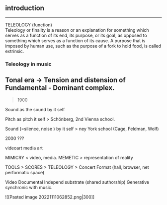 ## introduction 

---
TELEOLOGY  (function)  
Teleology or finality is a reason or an explanation for something which serves as a function of its end, its purpose, or its goal, as opposed to something which serves as a function of its cause. A purpose that is imposed by human use, such as the purpose of a fork to hold food, is called extrinsic.


### Teleology in music
 Tonal era ->   Tension and distension of Fundamental - Dominant complex. 
---

>1900 

Sound as the sound by it self

Pitch as pitch it self > Schönberg, 2nd Vienna school.

Sound (=silence, noise ) by it self > ney York school (Cage, Feldman, Wolf)


2000 ???

videoart
media art

MIMICRY < video, media. 
MEMETIC > representation of reality 


TOOLS > SCORES > TELEOLOGY > Concert Format (hall, browser, net performatic space)

Video 
    Documental 
    Independ substrate (shared authorship)
    Generative synchronic with music.

![[Pasted image 20221111062852.png|300]]



